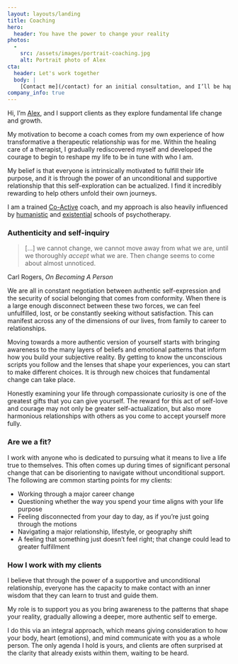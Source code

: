 ```yaml
---
layout: layouts/landing
title: Coaching
hero:
  header: You have the power to change your reality
photos:
  -
    src: /assets/images/portrait-coaching.jpg
    alt: Portrait photo of Alex
cta:
  header: Let's work together
  body: |
    [Contact me](/contact) for an initial consultation, and I’ll be happy to answer any questions that you may have.
company_info: true
---
```


Hi, I’m [Alex](/about), and I support clients as they explore fundamental life change and growth.

My motivation to become a coach comes from my own experience of how transformative a therapeutic relationship was for me. Within the healing care of a therapist, I gradually rediscovered myself and developed the courage to begin to reshape my life to be in tune with who I am.

My belief is that everyone is intrinsically motivated to fulfill their life purpose, and it is through the power of an unconditional and supportive relationship that this self-exploration can be actualized. I find it incredibly rewarding to help others unfold their own journeys.

I am a trained [Co-Active](https://coactive.com) coach, and my approach is also heavily influenced by [humanistic](https://en.wikipedia.org/wiki/Humanistic_psychology#Counseling_and_therapy) and [existential](https://en.wikipedia.org/wiki/Existential_therapy) schools of psychotherapy.

### Authenticity and self-inquiry

> […] we cannot change, we cannot move away from what we are, until we thoroughly _accept_ what we are. Then change seems to come about almost unnoticed.

Carl Rogers, _On Becoming A Person_

We are all in constant negotiation between authentic self-expression and the security of social belonging that comes from conformity. When there is a large enough disconnect between these two forces, we can feel unfulfilled, lost, or be constantly seeking without satisfaction. This can manifest across any of the dimensions of our lives, from family to career to relationships.

Moving towards a more authentic version of yourself starts with bringing awareness to the many layers of beliefs and emotional patterns that inform how you build your subjective reality. By getting to know the unconscious scripts you follow and the lenses that shape your experiences, you can start to make different choices. It is through new choices that fundamental change can take place.

Honestly examining your life through compassionate curiosity is one of the greatest gifts that you can give yourself. The reward for this act of self-love and courage may not only be greater self-actualization, but also more harmonious relationships with others as you come to accept yourself more fully.

### Are we a fit?

I work with anyone who is dedicated to pursuing what it means to live a life true to themselves. This often comes up during times of significant personal change that can be disorienting to navigate without unconditional support. The following are common starting points for my clients:

- Working through a major career change
- Questioning whether the way you spend your time aligns with your life purpose
- Feeling disconnected from your day to day, as if you’re just going through the motions
- Navigating a major relationship, lifestyle, or geography shift
- A feeling that something just doesn’t feel right; that change could lead to greater fulfillment

### How I work with my clients

I believe that through the power of a supportive and unconditional relationship, everyone has the capacity to make contact with an inner wisdom that they can learn to trust and guide them.

My role is to support you as you bring awareness to the patterns that shape your reality, gradually allowing a deeper, more authentic self to emerge.

I do this via an integral approach, which means giving consideration to how your body, heart (emotions), and mind communicate with you as a whole person. The only agenda I hold is yours, and clients are often surprised at the clarity that already exists within them, waiting to be heard.
